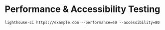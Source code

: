 
<!-- .slide: class="dark" data-background="#1e1e1e" -->

# Performance &amp; Accessibility Testing

```
lighthouse-ci https://example.com --performance=60 --accessibility=80
```
